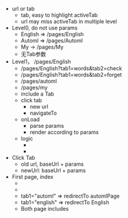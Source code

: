 - url or tab
  - tab, easy to highlight activeTab
  - url may miss activeTab in multiple level
- Level0, do not use params
  - English => /pages/English
  - Automl => /pages/Automl
  - My -> /pages/My
  - 无Tab参数
- Level1， /pages/English
  - /pages/English?tab1=words&tab2=check
  - /pages/English?tab1=words&tab2=forget
  - /pages/automl
  - /pages/my
  - include  a Tab
  - click tab
    - new url
    - navigateTo
  - onLoad
    - parse params
    - render according to params
  - logic
    - <EnglishWords v-if="activeTab === 'words'" :activeTab="activeTab2"/>
    - 
- Click Tab
  - old url, baseUrl + params
  - newUrl: baseUrl + params
- First page, index
  - <Level1Tab />
  - <English />
  - tab1="automl" => redirectTo automlPage
  - tab1="english" => redirectTo English
  - Both page includes <Level1Tab />

